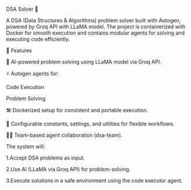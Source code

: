 DSA Solver 🚀

A DSA (Data Structures & Algorithms) problem solver built with Autogen, powered by Groq API with LLaMA model.
The project is containerized with Docker for smooth execution and contains modular agents for solving and executing code efficiently.

📌 Features

🤖 AI-powered problem solving using LLaMA model via Groq API.

⚡ Autogen agents for:

Code Execution

Problem Solving

🛠️ Dockerized setup for consistent and portable execution.

🔧 Configurable constants, settings, and utilities for flexible workflows.

👨‍💻 Team-based agent collaboration (dsa-team).


The system will:

1.Accept DSA problems as input.

2.Use AI (LLaMA via Groq API) for problem-solving.

3.Execute solutions in a safe environment using the code executor agent.
